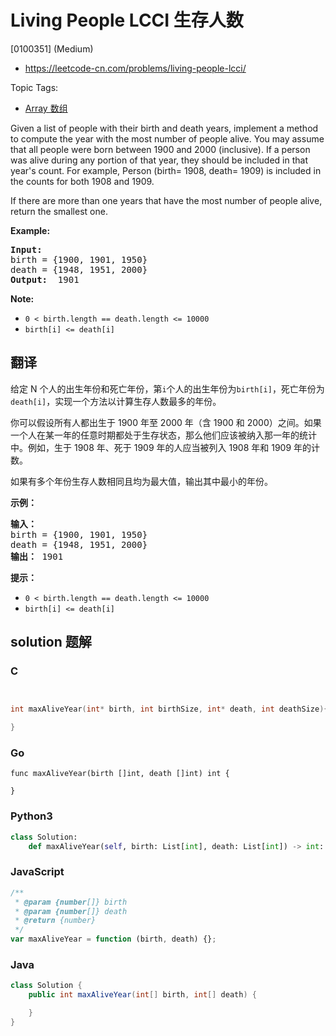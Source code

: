 # Living People LCCI 生存人数

[0100351] (Medium)

- https://leetcode-cn.com/problems/living-people-lcci/

Topic Tags:

- [Array 数组](https://leetcode-cn.com/tag/array/)

Given a list of people with their birth and death years, implement a method to compute the year with the most number of people alive. You may assume that all people were born between 1900 and 2000 (inclusive). If a person was alive during any portion of that year, they should be included in that year's count. For example, Person (birth= 1908, death= 1909) is included in the counts for both 1908 and 1909.

If there are more than one years that have the most number of people alive, return the smallest one.

**Example:**

<pre><strong>Input: </strong>
birth = {1900, 1901, 1950}
death = {1948, 1951, 2000}
<strong>Output: </strong> 1901
</pre>

**Note:**

- `0 < birth.length == death.length <= 10000`
- `birth[i] <= death[i]`

## 翻译

给定 N 个人的出生年份和死亡年份，第`i`个人的出生年份为`birth[i]`，死亡年份为`death[i]`，实现一个方法以计算生存人数最多的年份。

你可以假设所有人都出生于 1900 年至 2000 年（含 1900 和 2000）之间。如果一个人在某一年的任意时期都处于生存状态，那么他们应该被纳入那一年的统计中。例如，生于 1908 年、死于 1909 年的人应当被列入 1908 年和 1909 年的计数。

如果有多个年份生存人数相同且均为最大值，输出其中最小的年份。

**示例：**

<pre><strong>输入：</strong>
birth = {1900, 1901, 1950}
death = {1948, 1951, 2000}
<strong>输出：</strong> 1901
</pre>

**提示：**

- `0 < birth.length == death.length <= 10000`
- `birth[i] <= death[i]`

## solution 题解

### C

```c


int maxAliveYear(int* birth, int birthSize, int* death, int deathSize){

}


```

### Go

```golang
func maxAliveYear(birth []int, death []int) int {

}
```

### Python3

```python
class Solution:
    def maxAliveYear(self, birth: List[int], death: List[int]) -> int:
```

### JavaScript

```javascript
/**
 * @param {number[]} birth
 * @param {number[]} death
 * @return {number}
 */
var maxAliveYear = function (birth, death) {};
```

### Java

```java
class Solution {
    public int maxAliveYear(int[] birth, int[] death) {

    }
}
```
